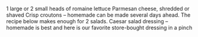 1 large or 2 small heads of romaine lettuce
Parmesan cheese, shredded or shaved
Crisp croutons – homemade can be made several days ahead. The recipe below makes enough for 2 salads.
Caesar salad dressing – homemade is best and here is our favorite store-bought dressing in a pinch
